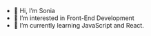 - 👋 Hi, I’m Sonia 
- 👀 I’m interested in Front-End Development
- 🌱 I’m currently learning JavaScript and React.


<!---
sonica7/sonica7 is a ✨ special ✨ repository because its `README.md` (this file) appears on your GitHub profile.
You can click the Preview link to take a look at your changes.
--->
